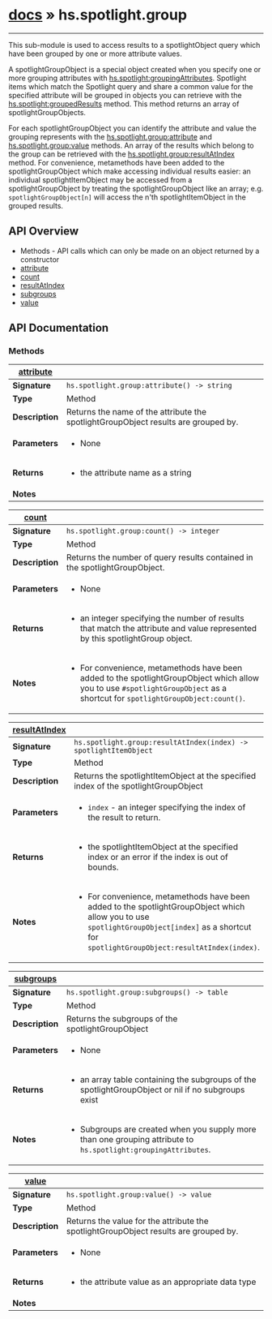 # [docs](index.md) » hs.spotlight.group
---

This sub-module is used to access results to a spotlightObject query which have been grouped by one or more attribute values.

A spotlightGroupObject is a special object created when you specify one or more grouping attributes with [hs.spotlight:groupingAttributes](#groupingAttributes). Spotlight items which match the Spotlight query and share a common value for the specified attribute will be grouped in objects you can retrieve with the [hs.spotlight:groupedResults](#groupedResults) method. This method returns an array of spotlightGroupObjects.

For each spotlightGroupObject you can identify the attribute and value the grouping represents with the [hs.spotlight.group:attribute](#attribute) and [hs.spotlight.group:value](#value) methods.  An array of the results which belong to the group can be retrieved with the [hs.spotlight.group:resultAtIndex](#resultAtIndex) method.  For convenience, metamethods have been added to the spotlightGroupObject which make accessing individual results easier:  an individual spotlightItemObject may be accessed from a spotlightGroupObject by treating the spotlightGroupObject like an array; e.g. `spotlightGroupObject[n]` will access the n'th spotlightItemObject in the grouped results.

## API Overview
* Methods - API calls which can only be made on an object returned by a constructor
 * [attribute](#attribute)
 * [count](#count)
 * [resultAtIndex](#resultAtIndex)
 * [subgroups](#subgroups)
 * [value](#value)

## API Documentation

### Methods

| [attribute](#attribute)         |                                                                                     |
| --------------------------------------------|-------------------------------------------------------------------------------------|
| **Signature**                               | `hs.spotlight.group:attribute() -> string`                                                                    |
| **Type**                                    | Method                                                                     |
| **Description**                             | Returns the name of the attribute the spotlightGroupObject results are grouped by.                                                                     |
| **Parameters**                              | <ul><li>None</li></ul> |
| **Returns**                                 | <ul><li>the attribute name as a string</li></ul>          |
| **Notes**                                   | <ul></ul>                |

| [count](#count)         |                                                                                     |
| --------------------------------------------|-------------------------------------------------------------------------------------|
| **Signature**                               | `hs.spotlight.group:count() -> integer`                                                                    |
| **Type**                                    | Method                                                                     |
| **Description**                             | Returns the number of query results contained in the spotlightGroupObject.                                                                     |
| **Parameters**                              | <ul><li>None</li></ul> |
| **Returns**                                 | <ul><li>an integer specifying the number of results that match the attribute and value represented by this spotlightGroup object.</li></ul>          |
| **Notes**                                   | <ul><li>For convenience, metamethods have been added to the spotlightGroupObject which allow you to use `#spotlightGroupObject` as a shortcut for `spotlightGroupObject:count()`.</li></ul>                |

| [resultAtIndex](#resultAtIndex)         |                                                                                     |
| --------------------------------------------|-------------------------------------------------------------------------------------|
| **Signature**                               | `hs.spotlight.group:resultAtIndex(index) -> spotlightItemObject`                                                                    |
| **Type**                                    | Method                                                                     |
| **Description**                             | Returns the spotlightItemObject at the specified index of the spotlightGroupObject                                                                     |
| **Parameters**                              | <ul><li>`index` - an integer specifying the index of the result to return.</li></ul> |
| **Returns**                                 | <ul><li>the spotlightItemObject at the specified index or an error if the index is out of bounds.</li></ul>          |
| **Notes**                                   | <ul><li>For convenience, metamethods have been added to the spotlightGroupObject which allow you to use `spotlightGroupObject[index]` as a shortcut for `spotlightGroupObject:resultAtIndex(index)`.</li></ul>                |

| [subgroups](#subgroups)         |                                                                                     |
| --------------------------------------------|-------------------------------------------------------------------------------------|
| **Signature**                               | `hs.spotlight.group:subgroups() -> table`                                                                    |
| **Type**                                    | Method                                                                     |
| **Description**                             | Returns the subgroups of the spotlightGroupObject                                                                     |
| **Parameters**                              | <ul><li>None</li></ul> |
| **Returns**                                 | <ul><li>an array table containing the subgroups of the spotlightGroupObject or nil if no subgroups exist</li></ul>          |
| **Notes**                                   | <ul><li>Subgroups are created when you supply more than one grouping attribute to `hs.spotlight:groupingAttributes`.</li></ul>                |

| [value](#value)         |                                                                                     |
| --------------------------------------------|-------------------------------------------------------------------------------------|
| **Signature**                               | `hs.spotlight.group:value() -> value`                                                                    |
| **Type**                                    | Method                                                                     |
| **Description**                             | Returns the value for the attribute the spotlightGroupObject results are grouped by.                                                                     |
| **Parameters**                              | <ul><li>None</li></ul> |
| **Returns**                                 | <ul><li>the attribute value as an appropriate data type</li></ul>          |
| **Notes**                                   | <ul></ul>                |

